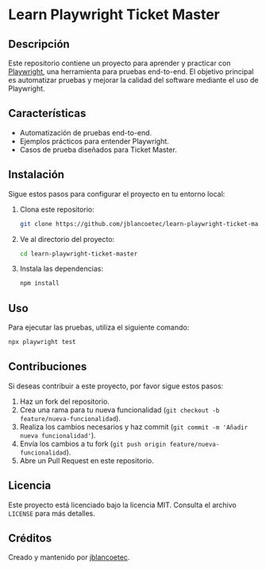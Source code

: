 # Learn Playwright Ticket Master

## Descripción

Este repositorio contiene un proyecto para aprender y practicar con [Playwright](https://playwright.dev/), una herramienta para pruebas end-to-end. El objetivo principal es automatizar pruebas y mejorar la calidad del software mediante el uso de Playwright.

## Características

- Automatización de pruebas end-to-end.
- Ejemplos prácticos para entender Playwright.
- Casos de prueba diseñados para Ticket Master.

## Instalación

Sigue estos pasos para configurar el proyecto en tu entorno local:

1. Clona este repositorio:
   ```bash
   git clone https://github.com/jblancoetec/learn-playwright-ticket-master.git
   ```
2. Ve al directorio del proyecto:

   ```bash
   cd learn-playwright-ticket-master
   ```

3. Instala las dependencias:
   ```bash
   npm install
   ```

## Uso

Para ejecutar las pruebas, utiliza el siguiente comando:

```bash
npx playwright test
```

## Contribuciones

Si deseas contribuir a este proyecto, por favor sigue estos pasos:

1. Haz un fork del repositorio.
2. Crea una rama para tu nueva funcionalidad (`git checkout -b feature/nueva-funcionalidad`).
3. Realiza los cambios necesarios y haz commit (`git commit -m 'Añadir nueva funcionalidad'`).
4. Envía los cambios a tu fork (`git push origin feature/nueva-funcionalidad`).
5. Abre un Pull Request en este repositorio.

## Licencia

Este proyecto está licenciado bajo la licencia MIT. Consulta el archivo `LICENSE` para más detalles.

## Créditos

Creado y mantenido por [jblancoetec](https://github.com/jblancoetec).
